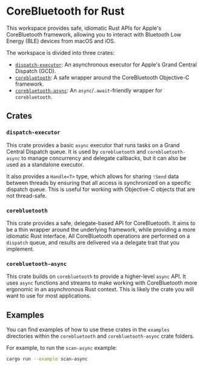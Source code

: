 # CoreBluetooth for Rust

This workspace provides safe, idiomatic Rust APIs for Apple's CoreBluetooth framework,
allowing you to interact with Bluetooth Low Energy (BLE) devices from macOS and iOS.

The workspace is divided into three crates:

- [`dispatch-executor`](./dispatch-executor): An asynchronous executor for Apple's Grand Central Dispatch (GCD).
- [`corebluetooth`](./corebluetooth): A safe wrapper around the CoreBluetooth Objective-C framework.
- [`corebluetooth-async`](./corebluetooth-async): An `async`/`.await`-friendly wrapper for `corebluetooth`.

## Crates

### `dispatch-executor`

This crate provides a basic `async` executor that runs tasks on a Grand Central Dispatch queue. It is used by 
`corebluetooth` and `corebluetooth-async` to manage concurrency and delegate callbacks, but it can also be used as a 
standalone executor.

It also provides a `Handle<T>` type, which allows for sharing `!Send` data between threads by ensuring that all access 
is synchronized on a specific dispatch queue. This is useful for working with Objective-C objects that are not 
thread-safe.

### `corebluetooth`

This crate provides a safe, delegate-based API for CoreBluetooth. It aims to be a thin wrapper around the underlying 
framework, while providing a more idiomatic Rust interface. All CoreBluetooth operations are performed on a `dispatch` 
queue, and results are delivered via a delegate trait that you implement.

### `corebluetooth-async`

This crate builds on `corebluetooth` to provide a higher-level `async` API. It uses `async` functions and streams to 
make working with CoreBluetooth more ergonomic in an asynchronous Rust context. This is likely the crate you will want 
to use for most applications.

## Examples

You can find examples of how to use these crates in the `examples` directories within the `corebluetooth` and 
`corebluetooth-async` crate folders.

For example, to run the `scan-async` example:

```bash
cargo run --example scan-async
```
